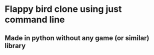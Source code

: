 # Flappy bird clone using just command line
## Made in python without any game (or similar) library
